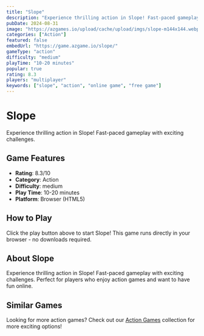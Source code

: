 ```yaml
---
title: "Slope"
description: "Experience thrilling action in Slope! Fast-paced gameplay with exciting challenges."
pubDate: 2024-08-31
image: "https://azgames.io/upload/cache/upload/imgs/slope-m144x144.webp"
categories: ["Action"]
featured: false
embedUrl: "https://game.azgame.io/slope/"
gameType: "action"
difficulty: "medium"
playTime: "10-20 minutes"
popular: true
rating: 8.3
players: "multiplayer"
keywords: ["slope", "action", "online game", "free game"]
---
```


# Slope

Experience thrilling action in Slope! Fast-paced gameplay with exciting challenges.

## Game Features

- **Rating**: 8.3/10
- **Category**: Action
- **Difficulty**: medium
- **Play Time**: 10-20 minutes
- **Platform**: Browser (HTML5)

## How to Play

Click the play button above to start Slope! This game runs directly in your browser - no downloads required.

## About Slope

Experience thrilling action in Slope! Fast-paced gameplay with exciting challenges. Perfect for players who enjoy action games and want to have fun online.

## Similar Games

Looking for more action games? Check out our [Action Games](/categories/action) collection for more exciting options!
